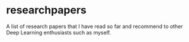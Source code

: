 # researchpapers
A list of research papers that I have read so far and recommend to other Deep Learning enthusiasts such as myself.
